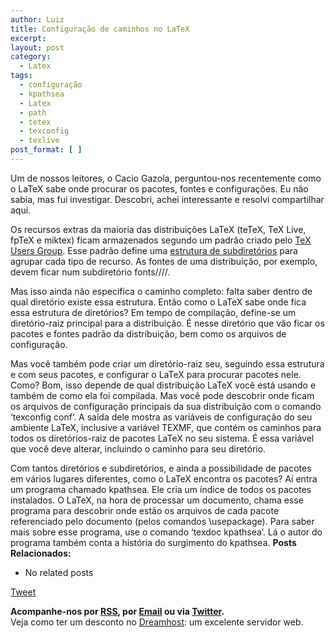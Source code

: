 ```yaml
---
author: Luiz
title: Configuração de caminhos no LaTeX
excerpt:
layout: post
category:
  - Latex
tags:
  - configuração
  - kpathsea
  - Latex
  - path
  - tetex
  - texconfig
  - texlive
post_format: [ ]
---
```

Um de nossos leitores, o Cacio Gazola, perguntou-nos recentemente como o LaTeX sabe onde procurar os pacotes, fontes e configurações. Eu não sabia, mas fui investigar. Descobri, achei interessante e resolvi compartilhar aqui.

Os recursos extras da maioria das distribuições LaTeX (teTeX, TeX Live, fpTeX e miktex) ficam armazenados segundo um padrão criado pelo [TeX Users Group][1]. Esse padrão define uma [estrutura de subdiretórios][2] para agrupar cada tipo de recurso. As fontes de uma distribuição, por exemplo, devem ficar num subdiretório fonts/<tipo>/<origem>/<nome>/.

Mas isso ainda não especifica o caminho completo: falta saber dentro de qual diretório existe essa estrutura. Então como o LaTeX sabe onde fica essa estrutura de diretórios? Em tempo de compilação, define-se um diretório-raiz principal para a distribuição. É nesse diretório que vão ficar os pacotes e fontes padrão da distribuição, bem como os arquivos de configuração.

Mas você também pode criar um diretório-raiz seu, seguindo essa estrutura e com seus pacotes, e configurar o LaTeX para procurar pacotes nele. Como? Bom, isso depende de qual distribuição LaTeX você está usando e também de como ela foi compilada. Mas você pode descobrir onde ficam os arquivos de configuração principais da sua distribuição com o comando ‘texconfig conf’. A saída dele mostra as variáveis de configuração do seu ambiente LaTeX, inclusive a variável TEXMF, que contém os caminhos para todos os diretórios-raiz de pacotes LaTeX no seu sistema. É essa variável que você deve alterar, incluindo o caminho para seu diretório.

Com tantos diretórios e subdiretórios, e ainda a possibilidade de pacotes em vários lugares diferentes, como o LaTeX encontra os pacotes? Aí entra um programa chamado kpathsea. Ele cria um índice de todos os pacotes instalados. O LaTeX, na hora de processar um documento, chama esse programa para descobrir onde estão os arquivos de cada pacote referenciado pelo documento (pelos comandos \usepackage). Para saber mais sobre esse programa, use o comando ‘texdoc kpathsea’. Lá o autor do programa também conta a história do surgimento do kpathsea. 
**Posts Relacionados:** 
*   No related posts



[Tweet][3] 





**Acompanhe-nos por [ RSS][4], por [Email][5] ou via [Twitter][6].**  
Veja como ter um desconto no [Dreamhost][7]: um excelente servidor web.

 [1]: http://www.tug.org
 [2]: http://www.tug.org/texinfohtml/tds.html#Top_002dlevel-directories
 [3]: https://twitter.com/share
 [4]: http://feeds.feedburner.com/VidaGeek
 [5]: http://feedburner.google.com/fb/a/mailverify?uri=VidaGeek&loc=pt_BR
 [6]: http://twitter.com/blogvidageek
 [7]: http://vidageek.net/dreamhost/
